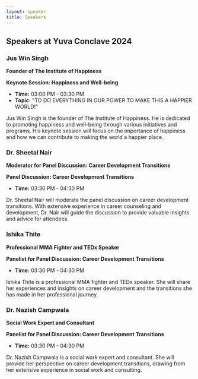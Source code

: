 ```yaml
---
layout: speaker
title: Speakers
---
```


## Speakers at Yuva Conclave 2024

### Jus Win Singh
**Founder of The Institute of Happiness**

**Keynote Session: Happiness and Well-being**
- **Time:** 03:00 PM - 03:30 PM
- **Topic:** "TO DO EVERYTHING IN OUR POWER TO MAKE THIS A HAPPIER WORLD!"

Jus Win Singh is the founder of The Institute of Happiness. He is dedicated to promoting happiness and well-being through various initiatives and programs. His keynote session will focus on the importance of happiness and how we can contribute to making the world a happier place.

### Dr. Sheetal Nair
**Moderator for Panel Discussion: Career Development Transitions**

**Panel Discussion: Career Development Transitions**
- **Time:** 03:30 PM - 04:30 PM

Dr. Sheetal Nair will moderate the panel discussion on career development transitions. With extensive experience in career counseling and development, Dr. Nair will guide the discussion to provide valuable insights and advice for attendees.

### Ishika Thite
**Professional MMA Fighter and TEDx Speaker**

**Panelist for Panel Discussion: Career Development Transitions**
- **Time:** 03:30 PM - 04:30 PM

Ishika Thite is a professional MMA fighter and TEDx speaker. She will share her experiences and insights on career development and the transitions she has made in her professional journey.

### Dr. Nazish Campwala
**Social Work Expert and Consultant**

**Panelist for Panel Discussion: Career Development Transitions**
- **Time:** 03:30 PM - 04:30 PM

Dr. Nazish Campwala is a social work expert and consultant. She will provide her perspective on career development transitions, drawing from her extensive experience in social work and consulting.